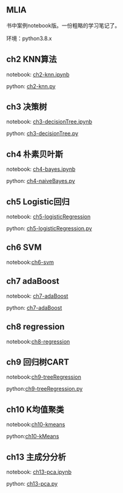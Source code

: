 ##  MLIA

书中案例notebook版。一份粗略的学习笔记了。

环境：python3.8.x

## ch2 KNN算法

notebook: [ch2-knn.ipynb](./ch02/ch2-knn.ipynb)

python: [ch2-knn.py](./ch02/ch2-knn.py)

## ch3 决策树

notebook: [ch3-decisionTree.ipynb](./ch03/ch3-decisionTree.ipynb)

python: [ch3-decisionTree.py](./ch03/ch3-decisionTree.py)

## ch4 朴素贝叶斯

notebook: [ch4-bayes.ipynb](./ch04/ch4-bayes.ipynb)

python: [ch4-naiveBayes.py](./ch04/ch4-naiveBayes.py)

## ch5 Logistic回归

notebook: [ch5-logisticRegression](./ch05/ch5-logisticRegression.ipynb)

python: [ch5-logisticRegression.py](./ch05/ch5-logisticRegression.py)

## ch6 SVM

notebook:[ch6-svm](./ch06/ch6-svm.ipynb)



## ch7 adaBoost

notebook: [ch7-adaBoost](./ch07/ch7-adaBoost.ipynb)

python: [ch7-adaBoost](./ch07/ch7-adaBoost.py)

## ch8 regression

notebook:[ch8-regression](./ch08/ch8-regression.ipynb)

## ch9 回归树CART

notebook:[ch9-treeRegression](./ch09/ch9-treeRegression.ipynb)

python:[ch9-treeRegression.py](./ch09/ch9-treeRegression.py)

## ch10 K均值聚类

notebook:[ch10-kmeans](./ch10/ch10-kmeans.ipynb)

python:[ch10-kMeans](./ch10/ch10-kMeans.py)



## ch13 主成分分析

notebook: [ch13-pca.ipynb](./ch13/ch13-pca.ipynb)

python: [ch13-pca.py](./ch13/ch13-pca.py)



